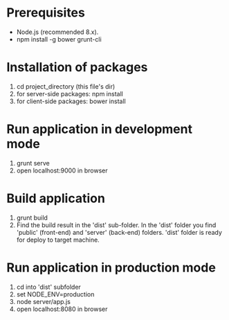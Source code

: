 ﻿# Prerequisites

  * Node.js (recommended 8.x).
  * npm install -g bower grunt-cli


# Installation of packages

  1. cd project_directory (this file's dir)
  2. for server-side packages: npm install
  3. for client-side packages: bower install


# Run application in development mode

  1. grunt serve
  2. open localhost:9000 in browser
  

# Build application

  1. grunt build
  2. Find the build result in the 'dist' sub-folder. In the 'dist' folder you find 'public' (front-end) and 'server' (back-end) folders. 'dist' folder is ready for deploy to target machine.


# Run application in production mode

  1. cd into 'dist' subfolder
  2. set NODE_ENV=production
  3. node server/app.js
  4. open localhost:8080 in browser
